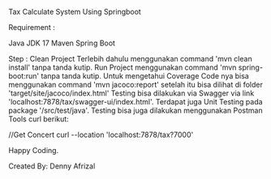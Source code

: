 Tax Calculate System Using Springboot

Requirement :

Java JDK 17 
Maven
Spring Boot

Step :
Clean Project Terlebih dahulu menggunakan command 'mvn clean install' tanpa tanda kutip. 
Run Project menggunakan command 'mvn spring-boot:run' tanpa tanda kutip. 
Untuk mengetahui Coverage Code nya bisa menggunakan command 'mvn jacoco:report' setelah itu bisa dilihat di folder 'target/site/jacoco/index.html' 
Testing bisa dilakukan via Swagger via link 'localhost:7878/tax/swagger-ui/index.html'. 
Terdapat juga Unit Testing pada package '/src/test/java'. 
Testing bisa juga dilakukan menggunakan Postman Tools curl berikut:

//Get Concert curl --location 'localhost:7878/tax?7000'

Happy Coding.

Created By: Denny Afrizal